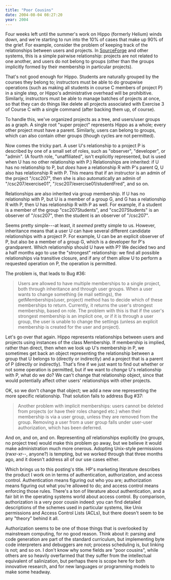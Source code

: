 ```yaml
---
title: "Poor Cousins"
date: 2004-08-04 08:27:20
year: 2004
---
```

<p>Four weeks left until the summer's work on Hippo (formerly Helium)
winds down, and we're starting to run into the 10% of cases that make
up 90% of the grief.  For example, consider the problem of keeping
track of the relationships between users and projects.  In <a href="http://www.sf.net">SourceForge</a> and other systems, this is a
simple pairwise relationship: projects are not related to one another,
and users do not belong to groups (other than the groups implicitly
formed by their membership in particular projects).</p>

<p>That's not good enough for Hippo.  Students are naturally grouped
by the courses they belong to; instructors must be able to do
groupwise operations (such as making all students in course C members
of project P) in a single step, or Hippo's administrative overhead
will be prohibitive.  Similarly, instructors must be able to manage
batches of projects at once, so that they can do things like delete
all projects associated with Exercise 3 of Course C with a single
command (after backing them up, of course).</p>

<p>To handle this, we've organized projects as a tree, and users/user
groups as a graph.  A single root "super project" represents Hippo as
a whole; every other project must have a parent.  Similarly, users can
belong to groups, which can also contain other groups (though cycles
are not permitted).</p>

<p>Now comes the tricky part.  A user U's relationship to a project P
is described by one of a small set of roles, such as "observer",
"developer", or "admin".  (A fourth role, "unaffiliated", isn't
explicitly represented, but is used when U has no other relationship
with P.)  Relationships are inherited: if U has no relationship to P,
but <em>does</em> have a relationship R with P's parent Q, U also has
relationship R with P.  This means that if an instructor is an admin
of the project "/csc207", then she is also automatically an admin of
"/csc207/exercise01", "/csc207/exercise01/studentFred", and so on.</p>

<p>Relationships are also inherited via group membership.  If U has no
relationship with P, but U is a member of a group G, and G has a
relationship R with P, then U has relationship R with P as well.  For
example, if a student is a member of the group "csc207Students", and
"csc207Students" is an observer of "/csc207", then the student is an
observer of "/csc207".</p>

<p>Seems pretty simple---at least, it <em>seemed</em> pretty simple to
us.  However, inheritance means that a user U can have several
different candidate relationships with a project P.  For example, U
can be an explicit observer of P, but also be a member of a group G,
which is a developer for P's grandparent.  Which relationship should U
have with P?  We decided two and a half months ago to use the
"strongest" relationship: we find all possible relationships via
transitive closure, and if any of them allow U to perform a requested
operation on P, the operation is permitted.</p>

<p>The problem is, that leads to Bug #36:</p>

<blockquote><p>
Users are allowed to have multiple memberships to a single project,
both through inheritance and through user groups.  When a user wants
to change something (ie mail settings), the getMemberships(user,
project) method has to decide which of these memberships to return.
Currently, it returns the user's strongest membership, based on role.
The problem with this is that if the user's strongest membership is an
implicit one, or if it is through a user group, the user is unable to
change the settings (unless an explicit membership is created for the
user and project).
</p></blockquote>

<p>Let's go over that again.  Hippo represents relationships between
users and projects using instances of the class Membership.  If
membership is implied, rather than direct, then when we look up U's
membership in P, we sometimes get back an object representing the
relationship between a group that U belongs to (directly or
indirectly) and a project that is a parent of P (directly or
indirectly).  That's fine if we just want to find out whether or not
some operation is permitted, but if we want to <em>change</em> U's
relationship with P, what do we do?  We can't change that relationship
object, since that would potentially affect other users' relationships
with other projects.</p>

<p>OK, so we don't change that object; we add a new one representing
the more specific relationship.  That solution fails to address Bug #37:</p>

<blockquote><p>
Another problem with implicit memberships: users cannot be deleted
from projects (or have their roles changed etc.) when their membership
is via a user group, unless they are removed from the group.  Removing
a user from a user group falls under user-user authorization, which
has been deferred.
</p></blockquote>

<p>And on, and on, and on.  Representing <em>all</em> relationships
explicitly (no groups, no project tree) would make this problem go
away, but we believe it would make administration much more onerous.
Adopting Unix-style permissions (rwxr-xr--, anyone?) is tempting, but
we worked through that three months ago, and it doesn't address all of
our use cases either.</p>

<p>Which brings us to this posting's title.  HP's marketing literature
describes the product I work on in terms of authentication,
authorization, and access control.  Authentication means figuring out
who you are; authorization means figuring out what you're allowed to
do; and access control means enforcing those rules.  There's a ton of
literature about authentication, and a fair bit in the operating
systems world about access control.  By comparison, authorization is a
very poor cousin indeed: you can find detailed descriptions of the
schemes used in particular systems, like Unix permissions and Access
Control Lists (ACLs), but there doesn't seem to be any "theory" behind
it all.</p>

<p>Authorization seems to be one of those things that is overlooked by mainstream computing, for no good reason.  Think about it: parsing and code generation are part of the standard curriculum, but implementing byte code interpreters and debuggers are not; process scheduling is, but linking is not; and so on.  I don't know why some fields are "poor cousins", while others are so heavily overfarmed that they suffer from the intellectual equivalent of salinization, but perhaps there is scope here for both innovative research, and for new languages or programming models to make some headway.</p>
